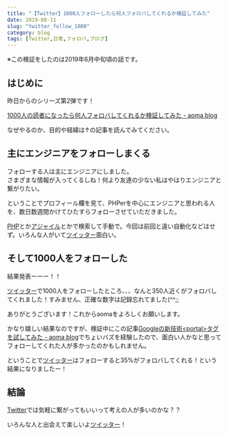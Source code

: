```yaml
---
title: "【Twitter】1000人フォローしたら何人フォロバしてくれるか検証してみた"
date: 2019-08-11
slug: "twitter_follow_1000"
category: blog
tags: [Twitter,日常,フォロバ,ブログ]
---
```

<p>※この検証をしたのは2019年6月中旬頃の話です。</p>

<h2>はじめに</h2>

<p>昨日からのシリーズ第2弾です！</p>

<p><a href="https://aoma23.hatenablog.jp/entry/blog_dokusya_1000">1000&#x4EBA;&#x306E;&#x8AAD;&#x8005;&#x306B;&#x306A;&#x3063;&#x305F;&#x3089;&#x4F55;&#x4EBA;&#x30D5;&#x30A9;&#x30ED;&#x30D0;&#x3057;&#x3066;&#x304F;&#x308C;&#x308B;&#x304B;&#x691C;&#x8A3C;&#x3057;&#x3066;&#x307F;&#x305F; - aoma blog</a></p>

<p>なぜやるのか、目的や経緯は↑の記事を読んでみてください。</p>

<h2>主にエンジニアをフォローしまくる</h2>

<p>フォローする人は主にエンジニアにしました。<br/>
さまざまな情報が入ってくるしね！何より友達の少ない私はやはりエンジニアと繋がりたい。</p>

<p>ということでプロフィール欄を見て、PHPerを中心にエンジニアと思われる人を、数日数週間かけてひたすらフォローさせていただきました。</p>

<p><a class="keyword" href="http://d.hatena.ne.jp/keyword/PHP">PHP</a>とか<a class="keyword" href="http://d.hatena.ne.jp/keyword/%A5%A2%A5%B8%A5%E3%A5%A4%A5%EB">アジャイル</a>とかで検索して手動で。今回は前回と違い自動化などはせず。いろんな人がいて<a class="keyword" href="http://d.hatena.ne.jp/keyword/%A5%C4%A5%A4%A5%C3%A5%BF%A1%BC">ツイッター</a>面白い。</p>

<h2>そして1000人をフォローした</h2>

<p>結果発表ーーー！！</p>

<p><a class="keyword" href="http://d.hatena.ne.jp/keyword/%A5%C4%A5%A4%A5%C3%A5%BF%A1%BC">ツイッター</a>で1000人をフォローしたところ、、、なんと350人近くがフォロバしてくれました！すみません、正確な数字は記録忘れてました(^^;;</p>

<p>ありがとうございます！これからaomaをよろしくお願いします。</p>

<p>かなり嬉しい結果なのですが、検証中にこの記事<a href="https://aoma23.hatenablog.jp/entry/portal_tag">Google&#x306E;&#x65B0;&#x6280;&#x8853;&lt;portal&gt;&#x30BF;&#x30B0;&#x3092;&#x8A66;&#x3057;&#x3066;&#x307F;&#x305F; - aoma blog</a>でちょいバズを経験したので、面白い人かなと思ってフォローしてくれた人が多かったのかもしれません。</p>

<p>ということで<a class="keyword" href="http://d.hatena.ne.jp/keyword/%A5%C4%A5%A4%A5%C3%A5%BF%A1%BC">ツイッター</a>はフォローすると35%がフォロバしてくれる！という結果になりましたー！</p>

<h2>結論</h2>

<p><a class="keyword" href="http://d.hatena.ne.jp/keyword/Twitter">Twitter</a>では気軽に繋がってもいいって考えの人が多いのかな？？</p>

<p>いろんな人と出会えて楽しいよ<a class="keyword" href="http://d.hatena.ne.jp/keyword/%A5%C4%A5%A4%A5%C3%A5%BF%A1%BC">ツイッター</a>！</p>

